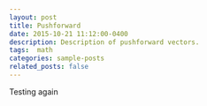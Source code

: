 ```yaml
---
layout: post
title: Pushforward
date: 2015-10-21 11:12:00-0400
description: Description of pushforward vectors.
tags:  math
categories: sample-posts
related_posts: false
---
```


Testing again